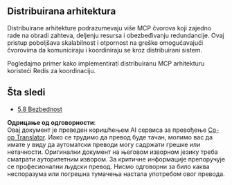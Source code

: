 <!--
CO_OP_TRANSLATOR_METADATA:
{
  "original_hash": "cd973a4e381337c6a3ac2443e7548e63",
  "translation_date": "2025-06-13T01:18:28+00:00",
  "source_file": "05-AdvancedTopics/mcp-scaling/README.md",
  "language_code": "sr"
}
-->
## Distribuirana arhitektura

Distribuirane arhitekture podrazumevaju više MCP čvorova koji zajedno rade na obradi zahteva, deljenju resursa i obezbeđivanju redundancije. Ovaj pristup poboljšava skalabilnost i otpornost na greške omogućavajući čvorovima da komuniciraju i koordiniraju se kroz distribuirani sistem.

Pogledajmo primer kako implementirati distribuiranu MCP arhitekturu koristeći Redis za koordinaciju.

## Šta sledi

- [5.8 Bezbednost](../mcp-security/README.md)

**Одрицање од одговорности**:  
Овај документ је преведен коришћењем AI сервиса за превођење [Co-op Translator](https://github.com/Azure/co-op-translator). Иако се трудимо да превод буде тачан, молимо вас да имате у виду да аутоматски преводи могу садржати грешке или нетачности. Оригинални документ на његовом изворном језику треба сматрати ауторитетним извором. За критичне информације препоручује се професионални људски превод. Нисмо одговорни за било каква неспоразума или погрешна тумачења настала употребом овог превода.